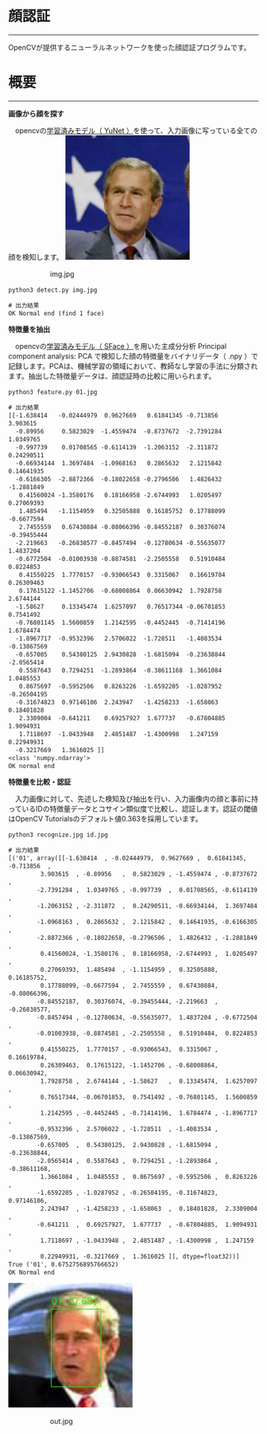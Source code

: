 # 顔認証
---

OpenCVが提供するニューラルネットワークを使った顔認証プログラムです。

# 概要
---
**画像から顔を探す**

　opencvの[学習済みモデル（ YuNet ）](https://github.com/opencv/opencv_zoo/blob/master/models/face_detection_yunet/face_detection_yunet_2022mar.onnx)を使って、入力画像に写っている全ての顔を検知します。
![](img.jpg)

　　　　　　img.jpg


```
python3 detect.py img.jpg
```
```
# 出力結果
OK Normal end (find 1 face)
```
**特徴量を抽出**

　opencvの[学習済みモデル（ SFace ）](https://github.com/opencv/opencv_zoo/blob/master/models/face_recognition_sface/face_recognition_sface_2021dec.onnx)を用いた主成分分析 Principal component analysis: PCA で検知した顔の特徴量をバイナリデータ（ .npy ）で記録します。PCAは、機械学習の領域において、教師なし学習の手法に分類されます。抽出した特徴量データは、顔認証時の比較に用いられます。
```
python3 feature.py 01.jpg
```
```
# 出力結果
[[-1.638414   -0.02444979  0.9627669   0.61841345 -0.713856    3.903615
  -0.89956     0.5823029  -1.4559474  -0.8737672  -2.7391284   1.0349765
  -0.997739    0.01708565 -0.6114139  -1.2063152  -2.311872    0.24290511
  -0.66934144  1.3697484  -1.0968163   0.2865632   2.1215842   0.14641935
  -0.6166305  -2.8872366  -0.18022658 -0.2796506   1.4826432  -1.2881849
   0.41560024 -1.3580176   0.18166958 -2.6744993   1.0205497   0.27069393
   1.485494   -1.1154959   0.32505888  0.16185752  0.17788099 -0.6677594
   2.7455559   0.67430884 -0.08066396 -0.84552187  0.30376074 -0.39455444
  -2.219663   -0.26838577 -0.8457494  -0.12780634 -0.55635077  1.4837204
  -0.6772504  -0.01003938 -0.8874581  -2.2505558   0.51910484  0.8224853
   0.41550225  1.7770157  -0.93066543  0.3315067   0.16619784  0.26309463
   0.17615122 -1.1452706  -0.68008864  0.06630942  1.7928758   2.6744144
  -1.58627     0.13345474  1.6257097   0.76517344 -0.06701853  0.7541492
  -0.76801145  1.5600859   1.2142595  -0.4452445  -0.71414196  1.6784474
  -1.8967717  -0.9532396   2.5706022  -1.728511   -1.4083534  -0.13867569
  -0.657005    0.54380125  2.9430828  -1.6815094  -0.23638844 -2.0565414
   0.5587643   0.7294251  -1.2893864  -0.38611168  1.3661084   1.0485553
   0.8675697  -0.5952506   0.8263226  -1.6592205  -1.0287952  -0.26504195
  -0.31674823  0.97146106  2.243947   -1.4258233  -1.658063    0.18401828
   2.3309004  -0.641211    0.69257927  1.677737   -0.67804885  1.9094931
   1.7118697  -1.0433948   2.4851487  -1.4300998   1.247159    0.22949931
  -0.3217669   1.3616025 ]]
<class 'numpy.ndarray'>
OK normal end
```

**特徴量を比較・認証**

　入力画像に対して、先述した検知及び抽出を行い、入力画像内の顔と事前に持っているIDの特徴量データとコサイン類似度で比較し、認証します。認証の閾値はOpenCV Tutorialsのデフォルト値0.363を採用しています。
```
python3 recognize.jpg id.jpg
```
```
# 出力結果
[('01', array([[-1.638414  , -0.02444979,  0.9627669 ,  0.61841345, -0.713856  ,
         3.903615  , -0.89956   ,  0.5823029 , -1.4559474 , -0.8737672 ,
        -2.7391284 ,  1.0349765 , -0.997739  ,  0.01708565, -0.6114139 ,
        -1.2063152 , -2.311872  ,  0.24290511, -0.66934144,  1.3697484 ,
        -1.0968163 ,  0.2865632 ,  2.1215842 ,  0.14641935, -0.6166305 ,
        -2.8872366 , -0.18022658, -0.2796506 ,  1.4826432 , -1.2881849 ,
         0.41560024, -1.3580176 ,  0.18166958, -2.6744993 ,  1.0205497 ,
         0.27069393,  1.485494  , -1.1154959 ,  0.32505888,  0.16185752,
         0.17788099, -0.6677594 ,  2.7455559 ,  0.67430884, -0.08066396,
        -0.84552187,  0.30376074, -0.39455444, -2.219663  , -0.26838577,
        -0.8457494 , -0.12780634, -0.55635077,  1.4837204 , -0.6772504 ,
        -0.01003938, -0.8874581 , -2.2505558 ,  0.51910484,  0.8224853 ,
         0.41550225,  1.7770157 , -0.93066543,  0.3315067 ,  0.16619784,
         0.26309463,  0.17615122, -1.1452706 , -0.68008864,  0.06630942,
         1.7928758 ,  2.6744144 , -1.58627   ,  0.13345474,  1.6257097 ,
         0.76517344, -0.06701853,  0.7541492 , -0.76801145,  1.5600859 ,
         1.2142595 , -0.4452445 , -0.71414196,  1.6784474 , -1.8967717 ,
        -0.9532396 ,  2.5706022 , -1.728511  , -1.4083534 , -0.13867569,
        -0.657005  ,  0.54380125,  2.9430828 , -1.6815094 , -0.23638844,
        -2.0565414 ,  0.5587643 ,  0.7294251 , -1.2893864 , -0.38611168,
         1.3661084 ,  1.0485553 ,  0.8675697 , -0.5952506 ,  0.8263226 ,
        -1.6592205 , -1.0287952 , -0.26504195, -0.31674823,  0.97146106,
         2.243947  , -1.4258233 , -1.658063  ,  0.18401828,  2.3309004 ,
        -0.641211  ,  0.69257927,  1.677737  , -0.67804885,  1.9094931 ,
         1.7118697 , -1.0433948 ,  2.4851487 , -1.4300998 ,  1.247159  ,
         0.22949931, -0.3217669 ,  1.3616025 ]], dtype=float32))]
True ('01', 0.6752756895766652)
OK Normal end
```
![](out.jpg)

　　　　　　out.jpg
 
